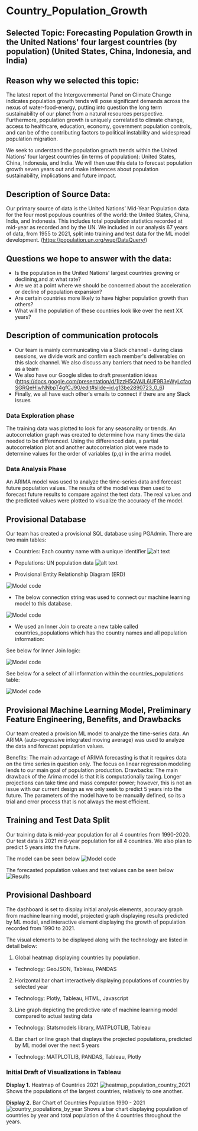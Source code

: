 # Country_Population_Growth

## Selected Topic: Forecasting Population Growth in the United Nations' four largest countries (by population) (United States, China, Indonesia, and India)

## Reason why we selected this topic: 
The latest report of the Intergovernmental Panel on Climate Change indicates population growth tends will pose significant demands across the nexus of water-food-energy, putting into question the long term sustainability of our planet from a natural resources perspective. Furthermore, population growth is uniquely correlated to climate change, access to healthcare, education, economy, government population controls, and can be of the contributing factors to political instability and widespread population migration. 

We seek to understand the population growth trends within the United Nations’ four largest countries (in terms of population): United States, China, Indonesia, and India. We will then use this data to forecast population growth seven years out and make inferences about population sustainability, implications and future impact. 

## Description of Source Data: 
Our primary source of data is the United Nations’ Mid-Year Population data for the four most populous countries of the world: the United States, China, India, and Indonesia. This includes total population statistics recorded at mid-year as recorded and by the UN. We included in our analysis 67 years of data, from 1955 to 2021, split into training and test data for the ML model development. (https://population.un.org/wup/DataQuery/)

## Questions we hope to answer with the data:
- Is the population in the United Nations' largest countries growing or declining,and at what rate?
- Are we at a point where we should be concerned about the acceleration or decline of population expansion?
- Are certain countries more likely to have higher population growth than others?
- What will the population of these countries look like over the next XX years?


## Description of communication protocols
- Our team is mainly communicating via a Slack channel - during class sessions, we divide work and confirm each member's deliverables on this slack channel. We also discuss any barriers that need to be handled as a team
- We also have our Google slides to draft presentation ideas
(https://docs.google.com/presentation/d/1lzzH5QWJL6UF9R3eWyLcfaqSGRQeHIwNNbpT4gfCJ90/edit#slide=id.g13be2890723_0_6)
- Finally, we all have each other's emails to connect if there are any Slack issues

### Data Exploration phase
The training data was plotted to look for any seasonality or trends. An autocorrelation graph was created to determine how many times the data needed to be differenced. Using the differenced data, a partial autocorrelation plot and another autocorrelation plot were made to determine
values for the order of variables (p,q) in the arima model.

### Data Analysis Phase
An ARIMA model was used to analyze the time-series data and forecast future population values. The results of the model was
then used to forecast future results to compare against the test data. The real values and the predicted values were plotted to visualize the accuracy of the model.

## Provisional Database
Our team has created a provisional SQL database using PGAdmin.
There are two main tables:
- Countries: Each country name with a unique identifier
![alt text](https://github.com/dkristek/UN_Country_Population_Growth/blob/Presentation-Segment1/images/select%20countries.png)

- Populations: UN population data
![alt text](https://github.com/dkristek/UN_Country_Population_Growth/blob/Presentation-Segment1/images/select%20populations.png)

- Provisional Entity Relationship Diagram (ERD)

![Model code](https://github.com/dkristek/UN_Country_Population_Growth/blob/Presentation-Segment2/images/ERD.png)

- The below connection string was used to connect our machine learning model to this database.

![Model code](https://github.com/dkristek/UN_Country_Population_Growth/blob/Presentation-Segment2/images/connectionstring.png)

- We used an Inner Join to create a new table called countries_populations which has the country names and all population information:

See below for Inner Join logic:

![Model code](https://github.com/dkristek/UN_Country_Population_Growth/blob/Presentation-Segment2/images/InnerJoinCreateTable.png)

See below for a select of all information within the countries_populations table:

![Model code](https://github.com/dkristek/UN_Country_Population_Growth/blob/Presentation-Segment2/images/JoinWorkedConfirmation.png)


## Provisional Machine Learning Model, Preliminary Feature Engineering, Benefits, and Drawbacks
Our team created a provision ML model to analyze the time-series data. An ARIMA (auto-regressive integrated moving average) was used to analyze the data and forecast population values. 

Benefits: The main advantage of ARIMA forecasting is that it requires data on the time series in question only. The focus on linear regression modeling lends to our main goal of population production.
Drawbacks: The main drawback of the Arima model is that it is computationally taxing. Longer projections can take time and mass computer power; however, this is not an issue with our current design as we only seek to predict 5 years into the future. The parameters of the model have to be manually defined, so its a trial and error process that is not always the most efficient.

## Training and Test Data Split
Our training data is mid-year population for all 4 countries from 1990-2020.
Our test data is 2021 mid-year population for all 4 countries. We also plan to predict 5 years into the future.

The model can be seen below
![Model code](https://github.com/dkristek/UN_Country_Population_Growth/blob/Presentation-Segment1/images/arima_code.png)

The forecasted population values and test values can be seen below
![Results](https://github.com/dkristek/UN_Country_Population_Growth/blob/Presentation-Segment1/images/model_results.png)


## Provisional Dashboard 
The dashboard is set to display initial analysis elements, accuracy graph from machine learning model, projected graph displaying results predicted by ML model, and interactive element displaying the growth of population recorded from 1990 to 2021. 

The visual elements to be displayed along with the technology are listed in detail below: 
 1. Global heatmap displaying countries by population.
  - Technology: GeoJSON, Tableau, PANDAS
 2. Horizontal bar chart interactively displaying populations of countries by selected year
  - Technology: Plotly, Tableau, HTML, Javascript
 3. Line graph depicting the predictive rate of machine learning model compared to actual testing data
  - Technology: Statsmodels library, MATPLOTLIB, Tableau
 4. Bar chart or line graph that displays the projected populations, predicted by ML model over the next 5 years
  - Technology: MATPLOTLIB, PANDAS, Tableau, Plotly

### Initial Draft of Visualizations in Tableau
**Display 1.** Heatmap of Countries 2021
![heatmap_population_country_2021](images/heatmap_population_country_2021.png)
Shows the populations of the largest countries, relatively to one another.

**Display 2.** Bar Chart of Countries Population 1990 - 2021
![country_populations_by_year](images/country_populations_by_year.png)
Shows a bar chart displaying population of countries by year and total population of the 4 countries throughout the years. 
